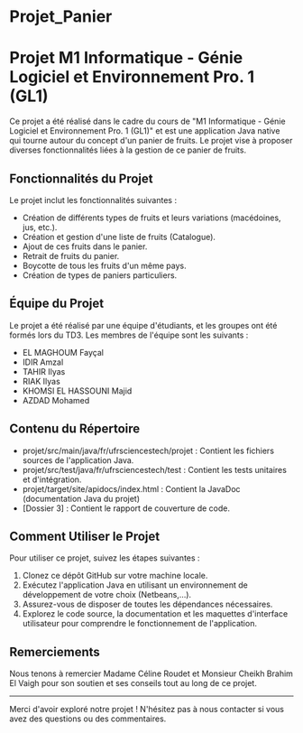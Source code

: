 # Projet_Panier
# Projet M1 Informatique - Génie Logiciel et Environnement Pro. 1 (GL1)

Ce projet a été réalisé dans le cadre du cours de "M1 Informatique - Génie Logiciel et Environnement Pro. 1 (GL1)" et est une application Java native qui tourne autour du concept d'un panier de fruits. Le projet vise à proposer diverses fonctionnalités liées à la gestion de ce panier de fruits.

## Fonctionnalités du Projet

Le projet inclut les fonctionnalités suivantes :

- Création de différents types de fruits et leurs variations (macédoines, jus, etc.).
- Création et gestion d'une liste de fruits (Catalogue).
- Ajout de ces fruits dans le panier.
- Retrait de fruits du panier.
- Boycotte de tous les fruits d'un même pays.
- Création de types de paniers particuliers.

## Équipe du Projet

Le projet a été réalisé par une équipe d'étudiants, et les groupes ont été formés lors du TD3. Les membres de l'équipe sont les suivants :

- EL MAGHOUM Fayçal
- IDIR Amzal
- TAHIR Ilyas 
- RIAK Ilyas
- KHOMSI EL HASSOUNI Majid
- AZDAD Mohamed

## Contenu du Répertoire

- projet/src/main/java/fr/ufrsciencestech/projet : Contient les fichiers sources de l'application Java.
- projet/src/test/java/fr/ufrsciencestech/test : Contient les tests unitaires et d'intégration.
- projet/target/site/apidocs/index.html : Contient la JavaDoc (documentation Java du projet)
- [Dossier 3] : Contient le rapport de couverture de code.

## Comment Utiliser le Projet

Pour utiliser ce projet, suivez les étapes suivantes :

1. Clonez ce dépôt GitHub sur votre machine locale.
2. Exécutez l'application Java en utilisant un environnement de développement de votre choix (Netbeans,...).
3. Assurez-vous de disposer de toutes les dépendances nécessaires.
4. Explorez le code source, la documentation et les maquettes d'interface utilisateur pour comprendre le fonctionnement de l'application.

## Remerciements

Nous tenons à remercier Madame Céline Roudet et Monsieur Cheikh Brahim El Vaigh pour son soutien et ses conseils tout au long de ce projet.


---

Merci d'avoir exploré notre projet ! N'hésitez pas à nous contacter si vous avez des questions ou des commentaires.

